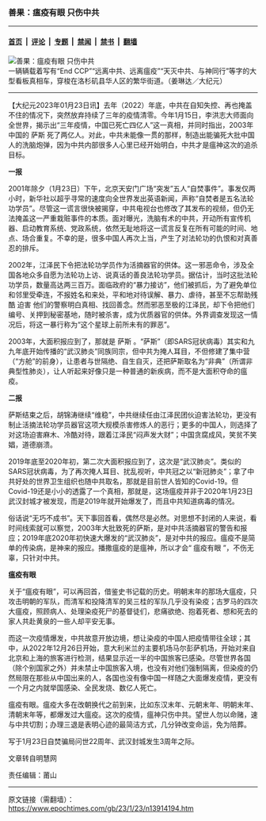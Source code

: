### 善果：瘟疫有眼 只伤中共

---

#### [首页](../../../..?n13914194) &nbsp;|&nbsp; [评论](../../../../../epoch-comment?n13914194) &nbsp;|&nbsp; [专题](../../../../../epoch-special?n13914194) &nbsp;|&nbsp; [禁闻](../../../../../epoch-news?n13914194) &nbsp;|&nbsp; [禁书](../../../../../books?n13914194) &nbsp;|&nbsp; [翻墙](https://github.com/gfw-breaker/nogfw/blob/master/README.md?n13914194)


<div><img alt="善果：瘟疫有眼 只伤中共" class="attachment-djy_600_400 size-djy_600_400 wp-post-image" src="https://i.epochtimes.com/assets/uploads/2022/01/id13495922-2-600x400.jpg"/>
<div class="caption">
 一辆辆载着写有“End CCP”“远离中共、远离瘟疫”“天灭中共、与神同行”等字的大型看板真相车，穿梭在洛杉矶县华人区的繁华街道。（姜琳达／大纪元）
</div></div><hr/><div class="post_content" id="artbody" itemprop="articleBody">
 <!-- article content begin -->
 <p>
  【大纪元2023年01月23日讯】去年（2022）年底，中共在自知失控、再也掩盖不住的情况下，突然放弃持续了三年的疫情清零。今年1月15日，李洪志大师面向全世界，揭示出“三年疫情，中国已死亡四亿人”这一真相，并同时指出，2003年中国的
  <ok href="https://www.epochtimes.com/gb/tag/%E8%90%A8%E6%96%AF.html">
   萨斯
  </ok>
  死了两亿人。对此，中共未能像一贯的那样，制造出能骗死大批中国人的洗脑炮弹，因为中共内部很多人心里已经开始明白，中共才是瘟神这次的追杀目标。
 </p>
 <p>
  <strong>
   一报
  </strong>
 </p>
 <div id="ar_bArticleContent_OuterFrame">
  <div class="ar_AuthorDate">
   <div class="ar_datesocial">
    <div class="ar_articleContent" id="ar_bArticleContent">
     <p>
      2001年除夕（1月23日）下午，北京天安门广场“突发”五人“自焚事件”。事发仅两小时，新华社以超乎寻常的速度向全世界发出英语新闻，声称“自焚者是五名法轮功学员”。尽管这一谎言很快被揭穿，中共电视台也修改了其发布的视频，但仍无法掩盖这一严重栽赃事件的本质。面对曝光，洗脑有术的中共，开动所有宣传机器、启动教育系统、党政系统，依然无耻地将这一谎言反复在所有可能的时间、地点、场合重复。不幸的是，很多中国人再次上当，产生了对法轮功的仇恨和对真善忍的排斥。
     </p>
     <p>
      2002年，江泽民下令把法轮功学员作为活摘器官的供体。这一邪恶命令，涉及全国各地众多自愿为法轮功上访、说真话的善良法轮功学员。据估计，当时这批法轮功学员，数量高达两三百万。面临政府的“暴力接访”，他们被抓后，为了避免单位和邻里受牵连，不报姓名和来处，平和地对待误解、暴力、虐待，甚至不忘帮助残酷
      <ok href="https://www.minghui.org/mh/glossary.html#37">
       迫害
      </ok>
      他们的警察明白真相、找回善念。然而邪恶至极的江泽民，却下令把他们编号、关押到秘密基地，随时被杀害，成为优质器官的供体。外界调查发现这一情况后，将这一暴行称为“这个星球上前所未有的罪恶”。
     </p>
     <p>
      2003年，大面积报应到了，那就是
      <ok href="https://www.epochtimes.com/gb/tag/%E8%90%A8%E6%96%AF.html">
       萨斯
      </ok>
      。“萨斯”（即SARS冠状病毒）其实和九九年底开始传播的“武汉肺炎”同族同宗，但中共为掩人耳目，不但修建了集中营（“方舱”的前身），让患者与世隔绝、自生自灭，还把萨斯取名为“非典”（所谓非典型性肺炎），让人听起来好像只是一种普通的新疾病，而不是大面积夺命的瘟疫。
     </p>
     <p>
      <b>
       二报
      </b>
     </p>
     <p>
      萨斯结束之后，胡锦涛继续“维稳”，中共继续任由江泽民团伙迫害法轮功，更没有制止活摘法轮功学员器官这项大规模杀害修炼人的恶行；更多的中国人，则选择了对这场迫害麻木、冷酷对待，跟着江泽民“闷声发大财”；中国贪腐成风，笑贫不笑娼，道德崩溃。
     </p>
     <p>
      2019年底至2020年初，第二次大面积报应到了，这次是“武汉肺炎”。类似的SARS冠状病毒，为了再次掩人耳目、扰乱视听，中共冠之以“新冠肺炎”；拿了中共好处的世界卫生组织也随中共取名，那就是目前世人皆知的Covid-19。但Covid-19还是小小的透露了一个真相，那就是，这场瘟疫并非于2020年1月23日武汉封城才被发现，而是2019年就开始爆发了，而且中共知道病毒的情况。
     </p>
     <p>
      俗话说“无巧不成书”。天下事回首看，偶然尽是必然。对思想不封闭的人来说，看时间线索就可以察觉，2003年大批致死的萨斯，是对中共活摘器官的警告和报应；2019年底2020年初快速大爆发的“武汉肺炎”，是对中共的报应。瘟疫不是简单的传染病，是神来的报应。播撒瘟疫的是瘟神，所以才会“
      <ok href="https://www.epochtimes.com/gb/tag/%E7%98%9F%E7%96%AB%E6%9C%89%E7%9C%BC.html">
       瘟疫有眼
      </ok>
      ”，不伤无辜，只针对中共。
     </p>
     <p>
      <b>
       <ok href="https://www.epochtimes.com/gb/tag/%E7%98%9F%E7%96%AB%E6%9C%89%E7%9C%BC.html">
        瘟疫有眼
       </ok>
      </b>
     </p>
     <p>
      关于“瘟疫有眼”，可以再回首，借鉴史书记载的历史。明朝末年的那场大瘟疫，只攻击明朝的军队，而清军和投降清军的吴三桂的军队几乎没有染疫；古罗马的四次大瘟疫，照顾病人、处理染疫死尸的基督徒们，悲痛欲绝、抱着死者、想和死去的家人共赴黄泉的一些人却平安无事。
     </p>
     <p>
      而这一次疫情爆发，中共故意开放边境，想让染疫的中国人把疫情带往全球；其中，从2022年12月26日开始，意大利米兰的主要机场马尔彭萨机场，开始对来自北京和上海的旅客进行检测，结果显示近一半的中国旅客已感染。尽管世界各国（除个别国家之外）并未禁止中国旅客入境，也没有对他们强制隔离，但染疫的仍然局限在那些从中国出来的人，各国也没有像中国一样随之大面爆发疫情，更没有一个月之内就举国感染、全民发烧、数亿人死亡。
     </p>
     <p>
      瘟疫有眼。瘟疫大多在改朝换代之前到来，比如东汉末年、元朝末年、明朝末年、清朝末年等，都爆发过大瘟疫。这次的疫情，瘟神只伤中共。望世人勿以命赌，速与中共切割；办理三退是表明心迹的最简洁方式，几分钟改变命运，免为陪葬。
     </p>
     <p>
      写于1月23日自焚骗局问世22周年、武汉封城发生3周年之际。
     </p>
     <p>
      文章转自明慧网
     </p>
     <p>
      责任编辑：莆山
     </p>
    </div>
   </div>
  </div>
 </div>
 <!-- article content end -->
 <div id="below_article_ad">
 </div>
</div>


---

原文链接（需翻墙）：https://www.epochtimes.com/gb/23/1/23/n13914194.htm